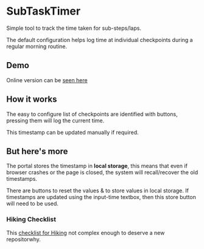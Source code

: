 # SubTaskTimer

Simple tool to track the time taken for sub-steps/laps.

The default configuration helps log time at individual checkpoints during a regular morning routine.

## Demo
Online version can be [seen here](https://arun-ks.github.io/SubTaskTimer/)

## How it works

The easy to configure list of checkpoints are identified with buttons, pressing them will log the current time.

This timestamp can be updated manually if required.

## But here's more
The portal stores the timestamp in **local storage**, this means that even if browser crashes or the page is closed, the system will recall/recover the old timestamps.

There are buttons to reset the values & to store values in local storage. If timestamps are updated using the input-time textbox, then this store button will need to be used.


### Hiking Checklist
This [checklist for Hiking](https://arun-ks.github.io/SubTaskTimer/HikingChecklist.html) not complex enough to deserve a new repositorwhy.
